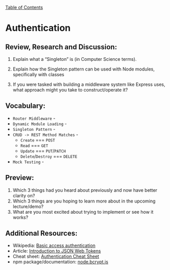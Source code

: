 [Table of Contents](README.md)

# Authentication

## Review, Research and Discussion:

1. Explain what a “Singleton” is (in Computer Science terms).

2. Explain how the Singleton pattern can be used with Node modules, specifically with classes

3. If you were tasked with building a middleware system like Express uses, what approach might you take to construct/operate it?

## Vocabulary:

* `Router Middleware` - 
* `Dynamic Module Loading` - 
* `Singleton Pattern` - 
* `CRUD -> REST Method Matches` - 
  * `Create` === `POST`
  * `Read` === `GET`
  * `Update` === `PUT`/`PATCH`
  * `Delete`/`Destroy` === `DELETE`
* `Mock Testing` - 

## Preview: 

1. Which 3 things had you heard about previously and now have better clarity on?
2. Which 3 things are you hoping to learn more about in the upcoming lecture/demo?
3. What are you most excited about trying to implement or see how it works?

## Additional Resources:

* Wikipedia: [Basic access authentication](https://en.wikipedia.org/wiki/Basic_access_authentication)
* Article: [Introduction to JSON Web Tokens](https://jwt.io/introduction/)
* Cheat sheet: [Authentication Cheat Sheet](https://cheatsheetseries.owasp.org/cheatsheets/Authentication_Cheat_Sheet.html)
* npm package/documentation: [node.bcrypt.js](https://www.npmjs.com/package/bcrypt)
